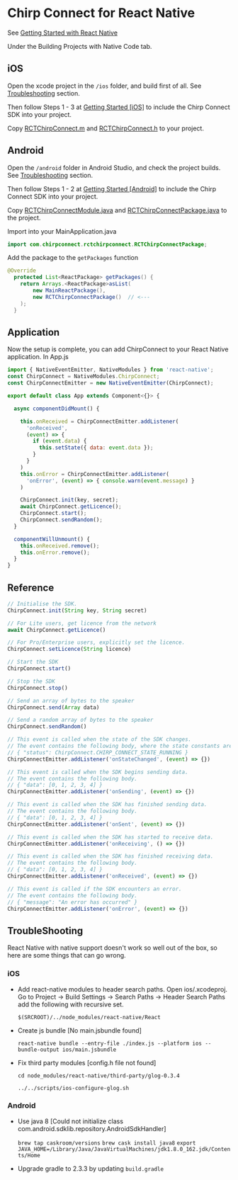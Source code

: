 # Chirp Connect for React Native

See [Getting Started with React Native](https://facebook.github.io/react-native/docs/getting-started.html)

Under the Building Projects with Native Code tab.


## iOS

Open the xcode project in the `/ios` folder, and build first of all.
See [Troubleshooting](https://github.com/chirp/chirp-connect-react-native/#troubleshooting) section.

Then follow Steps 1 - 3 at [Getting Started [iOS]](https://developers.chirp.io/connect/getting-started/ios/) to include the Chirp Connect SDK into your project.

Copy [RCTChirpConnect.m](https://github.com/chirp/chirp-connect-react-native/blob/master/ios/RCTChirpConnect.m) and [RCTChirpConnect.h](https://github.com/chirp/chirp-connect-react-native/blob/master/ios/RCTChirpConnect.h) to your project.


## Android

Open the `/android` folder in Android Studio, and check the project builds.
See [Troubleshooting](https://github.com/chirp/chirp-connect-react-native/#troubleshooting) section.

Then follow Steps 1 - 2 at [Getting Started [Android]](https://developers.chirp.io/connect/getting-started/android/) to include the Chirp Connect SDK into your project.

Copy [RCTChirpConnectModule.java](https://github.com/chirp/chirp-connect-react-native/blob/master/android/RCTChirpConnectModule.java) and [RCTChirpConnectPackage.java](https://github.com/chirp/chirp-connect-react-native/blob/master/android/RCTChirpConnectModule.java) to the project.

Import into your MainApplication.java

```java
import com.chirpconnect.rctchirpconnect.RCTChirpConnectPackage;
```

Add the package to the `getPackages` function

```java
@Override
  protected List<ReactPackage> getPackages() {
    return Arrays.<ReactPackage>asList(
        new MainReactPackage(),
        new RCTChirpConnectPackage()  // <---
    );
  }
```


## Application

Now the setup is complete, you can add ChirpConnect to your React Native application. In App.js

```javascript
import { NativeEventEmitter, NativeModules } from 'react-native';
const ChirpConnect = NativeModules.ChirpConnect;
const ChirpConnectEmitter = new NativeEventEmitter(ChirpConnect);

export default class App extends Component<{}> {

  async componentDidMount() {

    this.onReceived = ChirpConnectEmitter.addListener(
      'onReceived',
      (event) => {
        if (event.data) {
          this.setState({ data: event.data });
        }
      }
    )
    this.onError = ChirpConnectEmitter.addListener(
      'onError', (event) => { console.warn(event.message) }
    )

    ChirpConnect.init(key, secret);
    await ChirpConnect.getLicence();
    ChirpConnect.start();
    ChirpConnect.sendRandom();
  }

  componentWillUnmount() {
    this.onReceived.remove();
    this.onError.remove();
  }
}
```

## Reference


```javascript
// Initialise the SDK.
ChirpConnect.init(String key, String secret)

// For Lite users, get licence from the network
await ChirpConnect.getLicence()

// For Pro/Enterprise users, explicitly set the licence.
ChirpConnect.setLicence(String licence)

// Start the SDK
ChirpConnect.start()

// Stop the SDK
ChirpConnect.stop()

// Send an array of bytes to the speaker
ChirpConnect.send(Array data)

// Send a random array of bytes to the speaker
ChirpConnect.sendRandom()

// This event is called when the state of the SDK changes.
// The event contains the following body, where the state constants are accessible from the ChirpConnect interface.
// { "status": ChirpConnect.CHIRP_CONNECT_STATE_RUNNING }
ChirpConnectEmitter.addListener('onStateChanged', (event) => {})

// This event is called when the SDK begins sending data.
// The event contains the following body.
// { "data": [0, 1, 2, 3, 4] }
ChirpConnectEmitter.addListener('onSending', (event) => {})

// This event is called when the SDK has finished sending data.
// The event contains the following body.
// { "data": [0, 1, 2, 3, 4] }
ChirpConnectEmitter.addListener('onSent', (event) => {})

// This event is called when the SDK has started to receive data.
ChirpConnectEmitter.addListener('onReceiving', () => {})

// This event is called when the SDK has finished receiving data.
// The event contains the following body.
// { "data": [0, 1, 2, 3, 4] }
ChirpConnectEmitter.addListener('onReceived', (event) => {})

// This event is called if the SDK encounters an error.
// The event contains the following body.
// { "message": "An error has occurred" }
ChirpConnectEmitter.addListener('onError', (event) => {})

```


## TroubleShooting

React Native with native support doesn't work so well out of the box, so here
are some things that can go wrong.

### iOS

- Add react-native modules to header search paths. Open ios/<project>.xcodeproj.
Go to Project -> Build Settings -> Search Paths -> Header Search Paths
add the following with recursive set.

    `$(SRCROOT)/../node_modules/react-native/React`

- Create js bundle [No main.jsbundle found]

    `react-native bundle --entry-file ./index.js --platform ios --bundle-output ios/main.jsbundle`

- Fix third party modules [config.h file not found]

    `cd node_modules/react-native/third-party/glog-0.3.4`

    `../../scripts/ios-configure-glog.sh`

### Android

- Use java 8
[Could not initialize class com.android.sdklib.repository.AndroidSdkHandler]

    `brew tap caskroom/versions`
    `brew cask install java8`
    `export JAVA_HOME=/Library/Java/JavaVirtualMachines/jdk1.8.0_162.jdk/Contents/Home`

- Upgrade gradle to 2.3.3 by updating `build.gradle`
